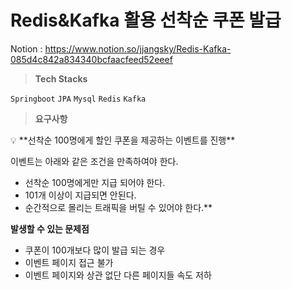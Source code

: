 # Redis&Kafka 활용 선착순 쿠폰 발급

Notion : https://www.notion.so/jjangsky/Redis-Kafka-085d4c842a834340bcfaacfeed52eeef

> **Tech Stacks**

`Springboot` `JPA` `Mysql` `Redis` `Kafka`

> **요구사항**

<aside>
💡 **선착순 100명에게 할인 쿠폰을 제공하는 이벤트를 진행**

이벤트는 아래와 같은 조건을 만족하여야 한다.

-   선착순 100명에게만 지급 되어야 한다.
-   101개 이상이 지급되면 안된다.
-   순간적으로 몰리는 트래픽을 버틸 수 있어야 한다.\*\*

</aside>

**발생할 수 있는 문제점**

-   쿠폰이 100개보다 많이 발급 되는 경우
-   이벤트 페이지 접근 불가
-   이벤트 페이지와 상관 없단 다른 페이지들 속도 저하
